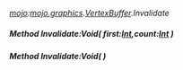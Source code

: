 _[mojo](../../modules/mojo/mojo-module.md):[mojo.graphics](../../modules/mojo/mojo-graphics.md).[VertexBuffer](../../modules/mojo/mojo-graphics-vertexbuffer.md).Invalidate_
##### Method Invalidate:Void( first:[Int](../../modules/wonkey/wonkey-types-int.md),count:[Int](../../modules/wonkey/wonkey-types-int.md) )
##### Method Invalidate:Void(  )
